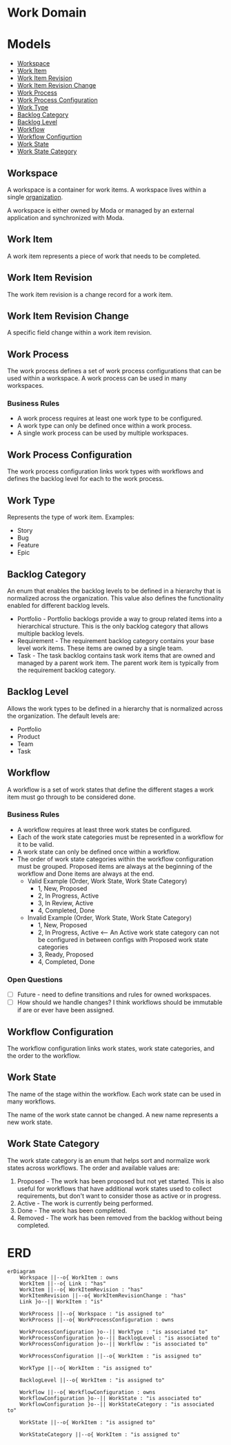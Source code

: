 # Work Domain

# Models
- [Workspace](#workspace)
- [Work Item](#work-item)
- [Work Item Revision](#work-item-revision)
- [Work Item Revision Change](#work-item-revision-change)
- [Work Process](#work-process)
- [Work Process Configuration](#work-process-configuration)
- [Work Type](#work-type)
- [Backlog Category](#backlog-category)
- [Backlog Level](#backlog-level)
- [Workflow](#workflow)
- [Workflow Configurtion](#workflow-configuration)
- [Work State](#work-state)
- [Work State Category](#work-state-category)

## Workspace
A workspace is a container for work items. A workspace lives within a single [organization](./organization.md).

A workspace is either owned by Moda or managed by an external application and synchronized with Moda.

## Work Item
A work item represents a piece of work that needs to be completed.

## Work Item Revision
The work item revision is a change record for a work item.

## Work Item Revision Change
A specific field change within a work item revision.

## Work Process
The work process defines a set of work process configurations that can be used within a workspace.  A work process can be used in many workspaces.

### Business Rules
- A work process requires at least one work type to be configured.
- A work type can only be defined once within a work process.
- A single work process can be used by multiple workspaces.

## Work Process Configuration
The work process configuration links work types with workflows and defines the backlog level for each to the work process.

## Work Type
Represents the type of work item.  Examples:
- Story
- Bug
- Feature
- Epic


## Backlog Category
An enum that enables the backlog levels to be defined in a hierarchy that is normalized across the organization.  This value also defines the functionality enabled for different backlog levels.
- Portfolio - Portfolio backlogs provide a way to group related items into a hierarchical structure.  This is the only backlog category that allows multiple backlog levels.
- Requirement - The requirement backlog category contains your base level work items.  These items are owned by a single team.
- Task - The task backlog contains task work items that are owned and managed by a parent work item.  The parent work item is typically from the requirement backlog category.

## Backlog Level
Allows the work types to be defined in a hierarchy that is normalized across the organization.  The default levels are:
- Portfolio
- Product
- Team
- Task

## Workflow
A workflow is a set of work states that define the different stages a work item must go through to be considered done.

### Business Rules
- A workflow requires at least three work states be configured.
- Each of the work state categories must be represented in a workflow for it to be valid.
- A work state can only be defined once within a workflow.
- The order of work state categories within the workflow configuration must be grouped.  Proposed items are always at the beginning of the workflow and Done items are always at the end.
  - Valid Example (Order, Work State, Work State Category)
    - 1, New, Proposed
    - 2, In Progress, Active
    - 3, In Review, Active
    - 4, Completed, Done
  - Invalid Example (Order, Work State, Work State Category)
    - 1, New, Proposed
    - 2, In Progress, Active   <-- An Active work state category can not be configured in between configs with Proposed work state categories
    - 3, Ready, Proposed
    - 4, Completed, Done

### Open Questions
- [ ] Future - need to define transitions and rules for owned workspaces.
- [ ] How should we handle changes?  I think workflows should be immutable if are or ever have been assigned.

## Workflow Configuration
The workflow configuration links work states, work state categories, and the order to the workflow.

## Work State
The name of the stage within the workflow.  Each work state can be used in many workflows.

The name of the work state cannot be changed.  A new name represents a new work state.

## Work State Category
The work state category is an enum that helps sort and normalize work states across workflows.  The order and available values are:
1. Proposed - The work has been proposed but not yet started.  This is also useful for workflows that have additional work states used to collect requirements, but don't want to consider those as active or in progress.
2. Active - The work is currently being performed.
3. Done - The work has been completed.
4. Removed - The work has been removed from the backlog without being completed.

# ERD
```mermaid
erDiagram
    Workspace ||--o{ WorkItem : owns
    WorkItem ||--o{ Link : "has"
    WorkItem ||--o{ WorkItemRevision : "has"
    WorkItemRevision ||--o{ WorkItemRevisionChange : "has"
    Link }o--|| WorkItem : "is"

    WorkProcess ||--o{ Workspace : "is assigned to"
    WorkProcess ||--o{ WorkProcessConfiguration : owns

    WorkProcessConfiguration }o--|| WorkType : "is associated to"
    WorkProcessConfiguration }o--|| BacklogLevel : "is associated to"
    WorkProcessConfiguration }o--|| Workflow : "is associated to"

    WorkProcessConfiguration ||--o{ WorkItem : "is assigned to"

    WorkType ||--o{ WorkItem : "is assigned to"

    BacklogLevel ||--o{ WorkItem : "is assigned to"

    Workflow ||--o{ WorkflowConfiguration : owns
    WorkflowConfiguration }o--|| WorkState : "is associated to"
    WorkflowConfiguration }o--|| WorkStateCategory : "is associated to"

    WorkState ||--o{ WorkItem : "is assigned to"

    WorkStateCategory ||--o{ WorkItem : "is assigned to"
```